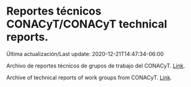 # Reportes técnicos CONACyT/CONACyT technical reports.

Última actualización/Last update: 2020-12-21T14:47:34-06:00

Archivo de reportes técnicos de grupos de trabajo del CONACyT. [Link](https://coronavirus.conacyt.mx/productos/index.html).

Archive of technical reports of work groups from CONACyT. [Link](https://coronavirus.conacyt.mx/productos/index.html).
